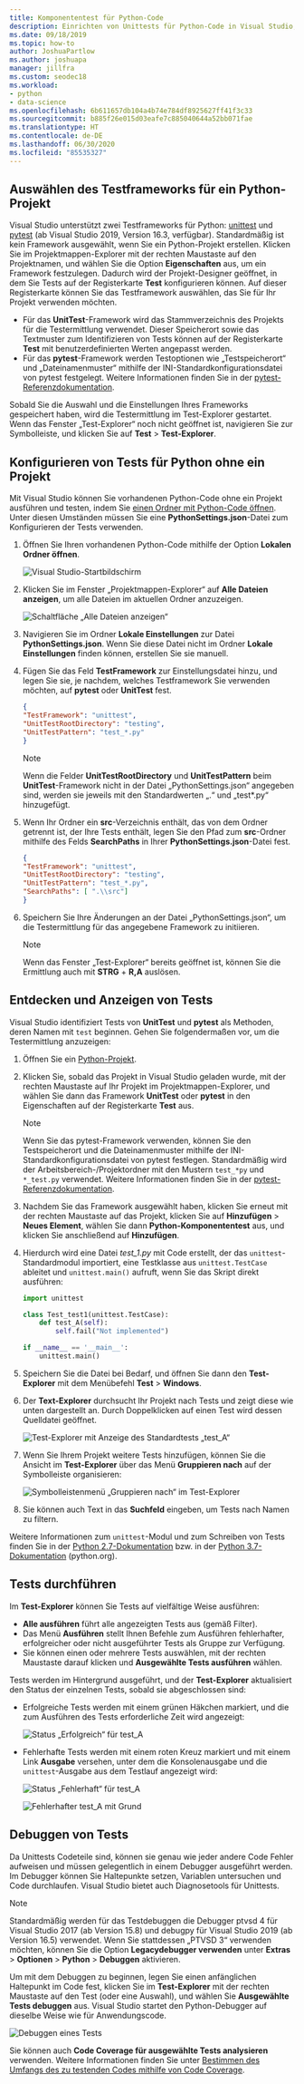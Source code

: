 ```yaml
---
title: Komponententest für Python-Code
description: Einrichten von Unittests für Python-Code in Visual Studio, um die Features des Test-Explorers zum Ermitteln, Ausführen und Debuggen von Tests in vollem Umfang zu nutzen.
ms.date: 09/18/2019
ms.topic: how-to
author: JoshuaPartlow
ms.author: joshuapa
manager: jillfra
ms.custom: seodec18
ms.workload:
- python
- data-science
ms.openlocfilehash: 6b611657db104a4b74e784df8925627ff41f3c33
ms.sourcegitcommit: b885f26e015d03eafe7c885040644a52bb071fae
ms.translationtype: HT
ms.contentlocale: de-DE
ms.lasthandoff: 06/30/2020
ms.locfileid: "85535327"
---
```

## <a name="select-the-test-framework-for-a-python-project"></a>Auswählen des Testframeworks für ein Python-Projekt

Visual Studio unterstützt zwei Testframeworks für Python: [unittest](https://docs.python.org/3/library/unittest.html) und [pytest](https://pytest.org/en/latest/) (ab Visual Studio 2019, Version 16.3, verfügbar). Standardmäßig ist kein Framework ausgewählt, wenn Sie ein Python-Projekt erstellen. Klicken Sie im Projektmappen-Explorer mit der rechten Maustaste auf den Projektnamen, und wählen Sie die Option **Eigenschaften** aus, um ein Framework festzulegen. Dadurch wird der Projekt-Designer geöffnet, in dem Sie Tests auf der Registerkarte **Test** konfigurieren können. Auf dieser Registerkarte können Sie das Testframework auswählen, das Sie für Ihr Projekt verwenden möchten. 

* Für das **UnitTest**-Framework wird das Stammverzeichnis des Projekts für die Testermittlung verwendet. Dieser Speicherort sowie das Textmuster zum Identifizieren von Tests können auf der Registerkarte **Test** mit benutzerdefinierten Werten angepasst werden.
* Für das **pytest**-Framework werden Testoptionen wie „Testspeicherort“ und „Dateinamenmuster“ mithilfe der INI-Standardkonfigurationsdatei von pytest festgelegt. Weitere Informationen finden Sie in der [pytest-Referenzdokumentation](https://docs.pytest.org/en/latest/reference.html#ini-options-ref).

Sobald Sie die Auswahl und die Einstellungen Ihres Frameworks gespeichert haben, wird die Testermittlung im Test-Explorer gestartet. Wenn das Fenster „Test-Explorer“ noch nicht geöffnet ist, navigieren Sie zur Symbolleiste, und klicken Sie auf **Test** > **Test-Explorer**.

## <a name="configure-testing-for-python-without-a-project"></a>Konfigurieren von Tests für Python ohne ein Projekt
Mit Visual Studio können Sie vorhandenen Python-Code ohne ein Projekt ausführen und testen, indem Sie [einen Ordner mit Python-Code öffnen](../../quickstart-05-python-visual-studio-open-folder.md). Unter diesen Umständen müssen Sie eine **PythonSettings.json**-Datei zum Konfigurieren der Tests verwenden. 
1. Öffnen Sie Ihren vorhandenen Python-Code mithilfe der Option **Lokalen Ordner öffnen**. 

   ![Visual Studio-Startbildschirm](../../media/quickstart-open-folder/01-open-local-folder.png)

1. Klicken Sie im Fenster „Projektmappen-Explorer“ auf **Alle Dateien anzeigen**, um alle Dateien im aktuellen Ordner anzuzeigen.

   ![Schaltfläche „Alle Dateien anzeigen“](../../media/unit-test-show-files.png)

1. Navigieren Sie im Ordner **Lokale Einstellungen** zur Datei **PythonSettings.json**. Wenn Sie diese Datei nicht im Ordner **Lokale Einstellungen** finden können, erstellen Sie sie manuell.
   
1. Fügen Sie das Feld **TestFramework** zur Einstellungsdatei hinzu, und legen Sie sie, je nachdem, welches Testframework Sie verwenden möchten, auf **pytest** oder **UnitTest** fest.

    ```json
    {
    "TestFramework": "unittest",
    "UnitTestRootDirectory": "testing",
    "UnitTestPattern": "test_*.py"
    }
    ```

    > [!Note]
    > Wenn die Felder **UnitTestRootDirectory** und **UnitTestPattern** beim **UnitTest**-Framework nicht in der Datei „PythonSettings.json“ angegeben sind, werden sie jeweils mit den Standardwerten „.“ und „test*.py“ hinzugefügt.

1. Wenn Ihr Ordner ein **src**-Verzeichnis enthält, das von dem Ordner getrennt ist, der Ihre Tests enthält, legen Sie den Pfad zum **src**-Ordner mithilfe des Felds **SearchPaths** in Ihrer **PythonSettings.json**-Datei fest.

    ```json
    {
    "TestFramework": "unittest",
    "UnitTestRootDirectory": "testing",
    "UnitTestPattern": "test_*.py",
    "SearchPaths": [ ".\\src"]
    }
    ```

1. Speichern Sie Ihre Änderungen an der Datei „PythonSettings.json“, um die Testermittlung für das angegebene Framework zu initiieren. 
   > [!Note]
   > Wenn das Fenster „Test-Explorer“ bereits geöffnet ist, können Sie die Ermittlung auch mit **STRG** + **R,A** auslösen.

## <a name="discover-and-view-tests"></a>Entdecken und Anzeigen von Tests

Visual Studio identifiziert Tests von **UnitTest** und **pytest** als Methoden, deren Namen mit `test` beginnen. Gehen Sie folgendermaßen vor, um die Testermittlung anzuzeigen:

1. Öffnen Sie ein [Python-Projekt](../../managing-python-projects-in-visual-studio.md).

1. Klicken Sie, sobald das Projekt in Visual Studio geladen wurde, mit der rechten Maustaste auf Ihr Projekt im Projektmappen-Explorer, und wählen Sie dann das Framework **UnitTest** oder **pytest** in den Eigenschaften auf der Registerkarte **Test** aus.
   > [!Note]
   > Wenn Sie das pytest-Framework verwenden, können Sie den Testspeicherort und die Dateinamenmuster mithilfe der INI-Standardkonfigurationsdatei von pytest festlegen. Standardmäßig wird der Arbeitsbereich-/Projektordner mit den Mustern `test_*py` und `*_test.py` verwendet. Weitere Informationen finden Sie in der [pytest-Referenzdokumentation](https://docs.pytest.org/en/latest/reference.html#ini-options-ref).

1. Nachdem Sie das Framework ausgewählt haben, klicken Sie erneut mit der rechten Maustaste auf das Projekt, klicken Sie auf **Hinzufügen** > **Neues Element**, wählen Sie dann **Python-Komponententest** aus, und klicken Sie anschließend auf **Hinzufügen**.

1. Hierdurch wird eine Datei *test_1.py* mit Code erstellt, der das `unittest`-Standardmodul importiert, eine Testklasse aus `unittest.TestCase` ableitet und `unittest.main()` aufruft, wenn Sie das Skript direkt ausführen:

    ```python
    import unittest

    class Test_test1(unittest.TestCase):
        def test_A(self):
            self.fail("Not implemented")

    if __name__ == '__main__':
        unittest.main()
    ```

1. Speichern Sie die Datei bei Bedarf, und öffnen Sie dann den **Test-Explorer** mit dem Menübefehl **Test** > **Windows**.

1. Der **Text-Explorer** durchsucht Ihr Projekt nach Tests und zeigt diese wie unten dargestellt an. Durch Doppelklicken auf einen Test wird dessen Quelldatei geöffnet.

    ![Test-Explorer mit Anzeige des Standardtests „test_A“](../../media/unit-test-a-2.png) 

1. Wenn Sie Ihrem Projekt weitere Tests hinzufügen, können Sie die Ansicht im **Test-Explorer** über das Menü **Gruppieren nach** auf der Symbolleiste organisieren:

    ![Symbolleistenmenü „Gruppieren nach“ im Test-Explorer](../../media/unit-test-group-menu-2.png) 

1. Sie können auch Text in das **Suchfeld** eingeben, um Tests nach Namen zu filtern.

Weitere Informationen zum `unittest`-Modul und zum Schreiben von Tests finden Sie in der [Python 2.7-Dokumentation](https://docs.python.org/2/library/unittest.html) bzw. in der [Python 3.7-Dokumentation](https://docs.python.org/3/library/unittest.html) (python.org).

## <a name="run-tests"></a>Tests durchführen

Im **Test-Explorer** können Sie Tests auf vielfältige Weise ausführen:

- **Alle ausführen** führt alle angezeigten Tests aus (gemäß Filter).
- Das Menü **Ausführen** stellt Ihnen Befehle zum Ausführen fehlerhafter, erfolgreicher oder nicht ausgeführter Tests als Gruppe zur Verfügung.
- Sie können einen oder mehrere Tests auswählen, mit der rechten Maustaste darauf klicken und **Ausgewählte Tests ausführen** wählen.

Tests werden im Hintergrund ausgeführt, und der **Test-Explorer** aktualisiert den Status der einzelnen Tests, sobald sie abgeschlossen sind:

- Erfolgreiche Tests werden mit einem grünen Häkchen markiert, und die zum Ausführen des Tests erforderliche Zeit wird angezeigt:

    ![Status „Erfolgreich“ für test_A](../../media/unit-test-A-pass.png)

- Fehlerhafte Tests werden mit einem roten Kreuz markiert und mit einem Link **Ausgabe** versehen, unter dem die Konsolenausgabe und die `unittest`-Ausgabe aus dem Testlauf angezeigt wird:

    ![Status „Fehlerhaft“ für test_A](../../media/unit-test-A-fail.png)

    ![Fehlerhafter test_A mit Grund](../../media/unit-test-A-fail-reason.png)

## <a name="debug-tests"></a>Debuggen von Tests

Da Unittests Codeteile sind, können sie genau wie jeder andere Code Fehler aufweisen und müssen gelegentlich in einem Debugger ausgeführt werden. Im Debugger können Sie Haltepunkte setzen, Variablen untersuchen und Code durchlaufen. Visual Studio bietet auch Diagnosetools für Unittests.

> [!Note]
> Standardmäßig werden für das Testdebuggen die Debugger ptvsd 4 für Visual Studio 2017 (ab Version 15.8) und debugpy für Visual Studio 2019 (ab Version 16.5) verwendet. Wenn Sie stattdessen „PTVSD 3“ verwenden möchten, können Sie die Option **Legacydebugger verwenden** unter **Extras** > **Optionen** > **Python** > **Debuggen** aktivieren. 

Um mit dem Debuggen zu beginnen, legen Sie einen anfänglichen Haltepunkt im Code fest, klicken Sie im **Test-Explorer** mit der rechten Maustaste auf den Test (oder eine Auswahl), und wählen Sie **Ausgewählte Tests debuggen** aus. Visual Studio startet den Python-Debugger auf dieselbe Weise wie für Anwendungscode.

![Debuggen eines Tests](../../media/unit-test-debugging.png)

Sie können auch **Code Coverage für ausgewählte Tests analysieren** verwenden. Weitere Informationen finden Sie unter [Bestimmen des Umfangs des zu testenden Codes mithilfe von Code Coverage](../../../test/using-code-coverage-to-determine-how-much-code-is-being-tested.md).
